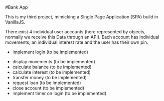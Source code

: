 #Bank App

This is my third project, mimicking a Single Page Application (SPA) build in VanillaJS.

There exist 4 individual user accounts (here represented by objects, normally we receive this Data through an API). Each account has individual movements, an individual interest rate and the user has their own pin.

- implement login (to be implemented)

* display movements (to be implemented)
* calculate balance (to be implemented)
* calculate interest (to be implemented)
* transfer money (to be implemented)
* request loan (to be implemented)
* close account (to be implemented)
* implement timer on login (to be implemented)
